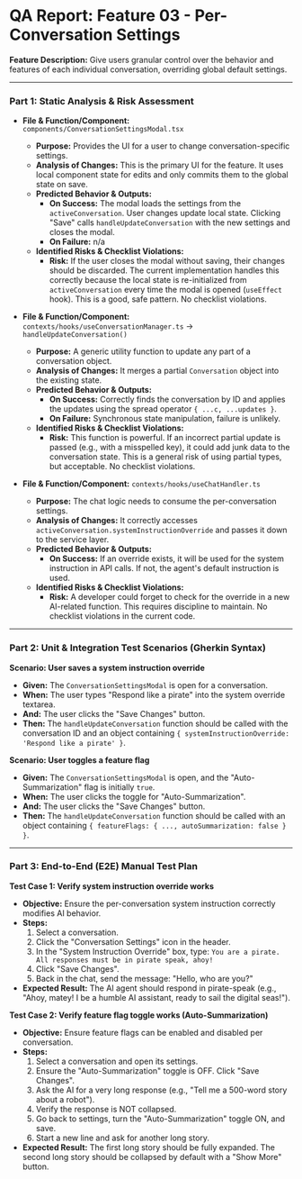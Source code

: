 
# QA Report: Feature 03 - Per-Conversation Settings

**Feature Description:** Give users granular control over the behavior and features of each individual conversation, overriding global default settings.

---

### **Part 1: Static Analysis & Risk Assessment**

*   **File & Function/Component:** `components/ConversationSettingsModal.tsx`
    *   **Purpose:** Provides the UI for a user to change conversation-specific settings.
    *   **Analysis of Changes:** This is the primary UI for the feature. It uses local component state for edits and only commits them to the global state on save.
    *   **Predicted Behavior & Outputs:**
        *   **On Success:** The modal loads the settings from the `activeConversation`. User changes update local state. Clicking "Save" calls `handleUpdateConversation` with the new settings and closes the modal.
        *   **On Failure:** n/a
    *   **Identified Risks & Checklist Violations:**
        *   **Risk:** If the user closes the modal without saving, their changes should be discarded. The current implementation handles this correctly because the local state is re-initialized from `activeConversation` every time the modal is opened (`useEffect` hook). This is a good, safe pattern. No checklist violations.

*   **File & Function/Component:** `contexts/hooks/useConversationManager.ts` -> `handleUpdateConversation()`
    *   **Purpose:** A generic utility function to update any part of a conversation object.
    *   **Analysis of Changes:** It merges a partial `Conversation` object into the existing state.
    *   **Predicted Behavior & Outputs:**
        *   **On Success:** Correctly finds the conversation by ID and applies the updates using the spread operator `{ ...c, ...updates }`.
        *   **On Failure:** Synchronous state manipulation, failure is unlikely.
    *   **Identified Risks & Checklist Violations:**
        *   **Risk:** This function is powerful. If an incorrect partial update is passed (e.g., with a misspelled key), it could add junk data to the conversation state. This is a general risk of using partial types, but acceptable. No checklist violations.

*   **File & Function/Component:** `contexts/hooks/useChatHandler.ts`
    *   **Purpose:** The chat logic needs to consume the per-conversation settings.
    *   **Analysis of Changes:** It correctly accesses `activeConversation.systemInstructionOverride` and passes it down to the service layer.
    *   **Predicted Behavior & Outputs:**
        *   **On Success:** If an override exists, it will be used for the system instruction in API calls. If not, the agent's default instruction is used.
    *   **Identified Risks & Checklist Violations:**
        *   **Risk:** A developer could forget to check for the override in a new AI-related function. This requires discipline to maintain. No checklist violations in the current code.

---

### **Part 2: Unit & Integration Test Scenarios (Gherkin Syntax)**

**Scenario: User saves a system instruction override**
*   **Given:** The `ConversationSettingsModal` is open for a conversation.
*   **When:** The user types "Respond like a pirate" into the system override textarea.
*   **And:** The user clicks the "Save Changes" button.
*   **Then:** The `handleUpdateConversation` function should be called with the conversation ID and an object containing `{ systemInstructionOverride: 'Respond like a pirate' }`.

**Scenario: User toggles a feature flag**
*   **Given:** The `ConversationSettingsModal` is open, and the "Auto-Summarization" flag is initially `true`.
*   **When:** The user clicks the toggle for "Auto-Summarization".
*   **And:** The user clicks the "Save Changes" button.
*   **Then:** The `handleUpdateConversation` function should be called with an object containing `{ featureFlags: { ..., autoSummarization: false } }`.

---

### **Part 3: End-to-End (E2E) Manual Test Plan**

**Test Case 1: Verify system instruction override works**
*   **Objective:** Ensure the per-conversation system instruction correctly modifies AI behavior.
*   **Steps:**
    1.  Select a conversation.
    2.  Click the "Conversation Settings" icon in the header.
    3.  In the "System Instruction Override" box, type: `You are a pirate. All responses must be in pirate speak, ahoy!`
    4.  Click "Save Changes".
    5.  Back in the chat, send the message: "Hello, who are you?"
*   **Expected Result:** The AI agent should respond in pirate-speak (e.g., "Ahoy, matey! I be a humble AI assistant, ready to sail the digital seas!").

**Test Case 2: Verify feature flag toggle works (Auto-Summarization)**
*   **Objective:** Ensure feature flags can be enabled and disabled per conversation.
*   **Steps:**
    1.  Select a conversation and open its settings.
    2.  Ensure the "Auto-Summarization" toggle is OFF. Click "Save Changes".
    3.  Ask the AI for a very long response (e.g., "Tell me a 500-word story about a robot").
    4.  Verify the response is NOT collapsed.
    5.  Go back to settings, turn the "Auto-Summarization" toggle ON, and save.
    6.  Start a new line and ask for another long story.
*   **Expected Result:** The first long story should be fully expanded. The second long story should be collapsed by default with a "Show More" button.